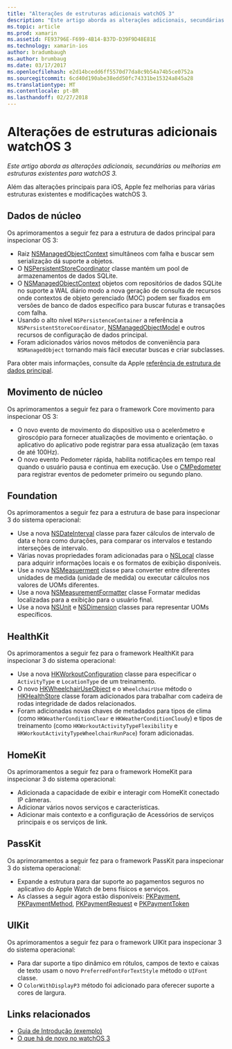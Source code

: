 ```yaml
---
title: "Alterações de estruturas adicionais watchOS 3"
description: "Este artigo aborda as alterações adicionais, secundárias ou melhorias em estruturas existentes para watchOS 3."
ms.topic: article
ms.prod: xamarin
ms.assetid: FE93796E-F699-4B14-B37D-D39F9D48E81E
ms.technology: xamarin-ios
author: bradumbaugh
ms.author: brumbaug
ms.date: 03/17/2017
ms.openlocfilehash: e2d14bcedd6ff5570d77da8c9b54a74b5ce0752a
ms.sourcegitcommit: 6cd40d190abe38edd50fc74331be15324a845a28
ms.translationtype: MT
ms.contentlocale: pt-BR
ms.lasthandoff: 02/27/2018
---
```

# <a name="additional-watchos-3-frameworks-changes"></a>Alterações de estruturas adicionais watchOS 3

_Este artigo aborda as alterações adicionais, secundárias ou melhorias em estruturas existentes para watchOS 3._

Além das alterações principais para iOS, Apple fez melhorias para várias estruturas existentes e modificações watchOS 3.


## <a name="core-data"></a>Dados de núcleo

Os aprimoramentos a seguir fez para a estrutura de dados principal para inspecionar OS 3:

- Raiz [NSManagedObjectContext](https://developer.apple.com/reference/coredata/nsmanagedobjectcontext) simultâneos com falha e buscar sem serialização dá suporte a objetos.
- O [NSPersistentStoreCoordinator](https://developer.apple.com/reference/coredata/nspersistentstorecoordinator) classe mantém um pool de armazenamentos de dados SQLite.
- O [NSManagedObjectContext](https://developer.apple.com/reference/coredata/nsmanagedobjectcontext) objetos com repositórios de dados SQLite no suporte a WAL diário modo a nova geração de consulta de recursos onde contextos de objeto gerenciado (MOC) podem ser fixados em versões de banco de dados específico para buscar futuras e transações com falha.
- Usando o alto nível `NSPersistenceContainer` a referência a `NSPersistentStoreCoordinator`, [NSManagedObjectModel](https://developer.apple.com/reference/coredata/nsmanagedobjectmodel) e outros recursos de configuração de dados principal.
- Foram adicionados vários novos métodos de conveniência para `NSManagedObject` tornando mais fácil executar buscas e criar subclasses.

Para obter mais informações, consulte da Apple [referência de estrutura de dados principal](https://developer.apple.com/reference/coredata).


## <a name="core-motion"></a>Movimento de núcleo

Os aprimoramentos a seguir fez para o framework Core movimento para inspecionar OS 3:

- O novo evento de movimento do dispositivo usa o acelerômetro e giroscópio para fornecer atualizações de movimento e orientação. o aplicativo do aplicativo pode registrar para essa atualização (em taxas de até 100Hz).
- O novo evento Pedometer rápida, habilita notificações em tempo real quando o usuário pausa e continua em execução. Use o [CMPedometer](https://developer.apple.com/reference/coremotion/cmpedometer) para registrar eventos de pedometer primeiro ou segundo plano.


## <a name="foundation"></a>Foundation

Os aprimoramentos a seguir fez para a estrutura de base para inspecionar 3 do sistema operacional:

- Use a nova [NSDateInterval](https://developer.apple.com/reference/foundation/nsdateinterval) classe para fazer cálculos de intervalo de data e hora como durações, para comparar os intervalos e testando interseções de intervalo.
- Várias novas propriedades foram adicionadas para o [NSLocal](https://developer.apple.com/reference/foundation/nslocale) classe para adquirir informações locais e os formatos de exibição disponíveis.
- Use a nova [NSMeasuerment](https://developer.apple.com/reference/foundation/nsmeasurement) classe para converter entre diferentes unidades de medida (unidade de medida) ou executar cálculos nos valores de UOMs diferentes.
- Use a nova [NSMeasurementFormatter](https://developer.apple.com/reference/foundation/nsmeasurementformatter) classe Formatar medidas localizadas para a exibição para o usuário final.
- Use a nova [NSUnit](https://developer.apple.com/reference/foundation/nsunit) e [NSDimension](https://developer.apple.com/reference/foundation/nsdimension) classes para representar UOMs específicos.


## <a name="healthkit"></a>HealthKit

Os aprimoramentos a seguir fez para o framework HealthKit para inspecionar 3 do sistema operacional:

- Use a nova [HKWorkoutConfiguration](https://developer.apple.com/reference/healthkit/hkworkoutconfiguration) classe para especificar o `ActivityType` e `LocationType` de um treinamento.
- O novo [HKWheelchairUseObject](https://developer.apple.com/reference/healthkit/hkwheelchairuseobject) e o `WheelchairUse` método o [HKHealthStore](https://developer.apple.com/reference/healthkit/hkhealthstore) classe foram adicionados para trabalhar com cadeira de rodas integridade de dados relacionados.
- Foram adicionadas novas chaves de metadados para tipos de clima (como `HKWeatherConditionClear` e `HKWeatherConditionCloudy`) e tipos de treinamento (como `HKWorkoutActivityTypeFlexibility` e `HKWorkoutActivityTypeWheelchairRunPace`) foram adicionadas.


## <a name="homekit"></a>HomeKit

Os aprimoramentos a seguir fez para o framework HomeKit para inspecionar 3 do sistema operacional:

- Adicionada a capacidade de exibir e interagir com HomeKit conectado IP câmeras.
- Adicionar vários novos serviços e características.
- Adicionar mais contexto e a configuração de Acessórios de serviços principais e os serviços de link.


## <a name="passkit"></a>PassKit

Os aprimoramentos a seguir fez para o framework PassKit para inspecionar 3 do sistema operacional:

- Expande a estrutura para dar suporte ao pagamentos seguros no aplicativo do Apple Watch de bens físicos e serviços.
- As classes a seguir agora estão disponíveis: [PKPayment](https://developer.apple.com/reference/passkit/pkpayment), [PKPaymentMethod](https://developer.apple.com/reference/passkit/pkpaymentmethod), [PKPaymentRequest](https://developer.apple.com/reference/passkit/pkpaymentrequest) e [PKPaymentToken](https://developer.apple.com/reference/passkit/pkpaymenttoken)


## <a name="uikit"></a>UIKit

Os aprimoramentos a seguir fez para o framework UIKit para inspecionar 3 do sistema operacional:

- Para dar suporte a tipo dinâmico em rótulos, campos de texto e caixas de texto usam o novo `PreferredFontForTextStyle` método o `UIFont` classe.
- O `ColorWithDisplayP3` método foi adicionado para oferecer suporte a cores de largura.


## <a name="related-links"></a>Links relacionados

- [Guia de Introdução (exemplo)](https://developer.xamarin.com/samples/monotouch/WatchKit/)
- [O que há de novo no watchOS 3](https://developer.apple.com/library/prerelease/content/releasenotes/General/WhatsNewInwatchOS/Articles/watchOS3.html#//apple_ref/doc/uid/TP40017085-SW1)
